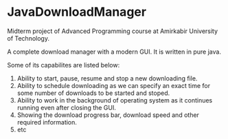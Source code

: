 # JavaDownloadManager
Midterm project of Advanced Programming course at Amirkabir University of Technology.

A complete download manager with a modern GUI. It is written in pure java.

Some of its capabilites are listed below:<br>
1. Ability to start, pause, resume and stop a new downloading file.
2. Ability to schedule downloading as we can specify an exact time for some number of downloads to be started and stoped.
3. Ability to work in the background of operating system as it continues running even after closing the GUI.
4. Showing the download progress bar, download speed and other required information.
5. etc
